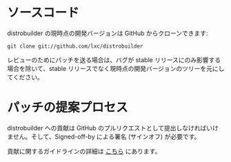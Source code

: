# ソースコード <!-- Source code -->

<!--
The current development version of distrobuilder can be cloned from GitHub with:
-->
distrobuilder の現時点の開発バージョンは GitHub からクローンできます:

    git clone git://github.com/lxc/distrobuilder

<!--
Contributions sent upstream for review must be based on the current git tree and not on stable releases, unless the bug only affects a stable release.
-->
レビューのためにパッチを送る場合は、バグが stable リリースにのみ影響する場合を除いて、stable リリースでなく現時点の開発バージョンのツリーを元にしてください。

# パッチの提案プロセス <!-- Patch submission process -->

<!--
Contributions to distrobuilder must be submitted as GitHub pull-requests and we require them to be signed-off.
-->
distrobuilder への貢献は GitHub のプルリクエストとして提出しなければいけません。そして、Signed-off-by による署名 (サインオフ) が必要です。

<!--
More details on contribution guidelines may be found [here](https://github.com/lxc/distrobuilder/blob/master/CONTRIBUTING.md)
-->
貢献に関するガイドラインの詳細は [こちら](https://github.com/lxc/distrobuilder/blob/master/CONTRIBUTING.md) にあります。
